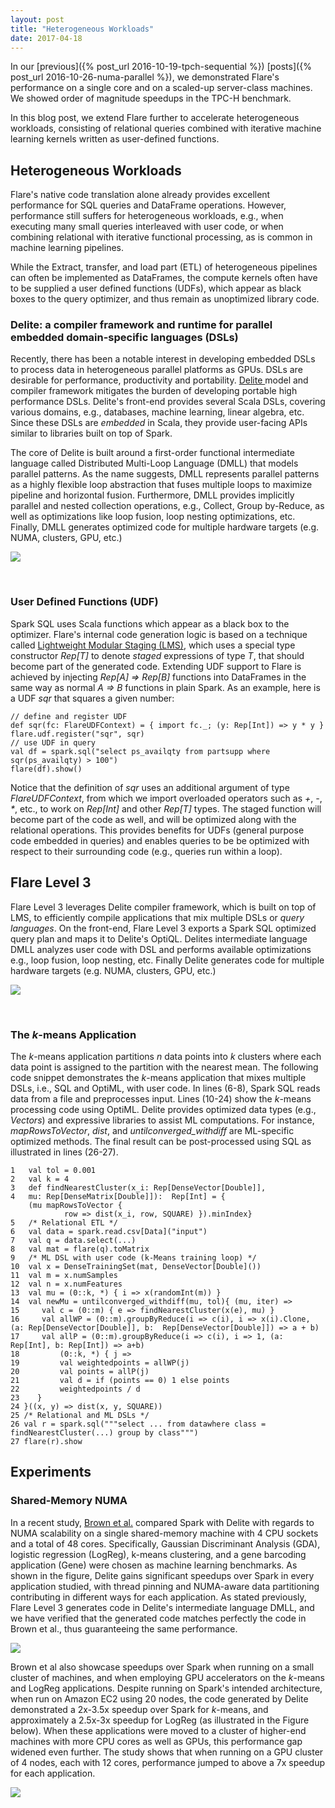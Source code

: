 ```yaml
---
layout: post
title: "Heterogeneous Workloads"
date: 2017-04-18
---
```


In our [previous]({% post_url 2016-10-19-tpch-sequential %}) [posts]({% post_url 2016-10-26-numa-parallel %}), we demonstrated Flare's performance on a single core and on a scaled-up server-class machines. We showed order of magnitude speedups in the TPC-H benchmark.

In this blog post, we extend Flare further to accelerate heterogeneous workloads, consisting of relational queries combined with iterative machine learning kernels written as user-defined functions.

## Heterogeneous Workloads
Flare's native code translation alone already provides excellent 
performance for SQL queries and DataFrame operations. However, performance still suffers for heterogeneous workloads, e.g., when executing many small queries interleaved with user code, or when combining relational with iterative functional processing, as is common in machine learning pipelines. 

While the Extract, transfer, and load part (ETL) of heterogeneous pipelines can often be implemented as DataFrames, the compute kernels often have to be supplied a  user defined functions (UDFs), which appear as black boxes to the query optimizer, and thus remain as unoptimized library code. 

### Delite: a compiler framework and runtime for parallel embedded domain-specific languages (DSLs)

Recently, there has been a notable interest in developing embedded DSLs to process data in heterogeneous parallel platforms as GPUs. DSLs are desirable for performance, productivity and portability. <a href="http://stanford-ppl.github.io/Delite/" >Delite </a> model and compiler framework mitigates the
burden of developing portable high performance DSLs.  Delite's front-end provides several Scala DSLs, covering various domains, e.g., databases, machine learning, linear algebra, etc. Since these DSLs are *embedded* in Scala, they provide user-facing APIs similar to libraries built on top of Spark.

The core of Delite is built around a first-order functional intermediate language called Distributed Multi-Loop Language (DMLL) that models parallel patterns. As the name suggests, DMLL represents parallel patterns as a highly flexible loop abstraction that fuses multiple loops to maximize pipeline and horizontal fusion. Furthermore, DMLL provides implicitly parallel and nested collection operations, e.g., Collect, Group by-Reduce, as well as  optimizations like loop fusion, loop nesting optimizations, etc. Finally, DMLL generates optimized code for multiple hardware targets (e.g. NUMA, clusters, GPU, etc.)


<div>
<img src="/img/delite.png"/>
</div>

<p>&nbsp;</p>

### User Defined Functions (UDF) 
Spark SQL uses Scala functions which appear as a black box to the optimizer. Flare's internal code generation logic is based on a technique called <a href="http://scala-lms.github.io/">Lightweight Modular Staging (LMS)</a>, which uses a special type constructor _Rep[T]_ to denote *staged* expressions of type _T_, that should become part of the generated code. Extending UDF support to Flare is achieved by injecting _Rep[A] => Rep[B]_ functions into DataFrames in the same way as normal _A => B_ functions in plain Spark. As an example, here is a UDF _sqr_ that squares a given number:
<div class="highlighter-rouge"><pre class="highlight"><code>// define and register UDF
def sqr(fc: FlareUDFContext) = { import fc._; (y: Rep[Int]) => y * y }
flare.udf.register("sqr", sqr)
// use UDF in query
val df = spark.sql("select ps_availqty from partsupp where sqr(ps_availqty) > 100")
flare(df).show()</code></pre>
</div>

Notice that the definition of _sqr_ uses an additional argument of type _FlareUDFContext_, from which we
import overloaded operators such as _+_, _-_, _*_, etc., to work on _Rep[Int]_ and other _Rep[T]_ types.
The staged function will become part of the code as well, and will be optimized along with the relational operations. This provides benefits for UDFs (general purpose code embedded in queries)
and enables queries to be be optimized with respect to their surrounding code (e.g., queries run within a loop).

## Flare Level 3
Flare Level 3 leverages Delite compiler framework, which is built on top of LMS, to efficiently compile applications that mix multiple DSLs or *query languages*. On the front-end, Flare Level 3 exports a Spark SQL optimized query plan and maps it to Delite's OptiQL. Delites intermediate language DMLL analyzes user code with DSL and performs available optimizations e.g., loop fusion, loop nesting, etc. Finally Delite generates code for multiple hardware targets (e.g. NUMA, clusters, GPU, etc.)

<div>
<img  src="/img/flare.png"/>
</div>

<p>&nbsp;</p>

### The *k*-means Application

The *k*-means application partitions *n* data points into *k* clusters where each data point is assigned to the partition with the nearest mean. The following code snippet demonstrates the *k*-means application that mixes multiple DSLs, i.e., SQL and OptiML, with user code. In lines (6-8), Spark SQL reads data from a file and preprocesses input. Lines (10-24) show the *k*-means processing code using OptiML. Delite provides optimized data types (e.g., _Vectors_) and expressive libraries to assist ML computations. For instance, _mapRowsToVector_, _dist_, and _untilconverged_withdiff_ are ML-specific optimized methods. The final result can be post-processed using SQL as illustrated in lines (26-27).

<div class="highlighter-rouge"><pre class="highlight">
<code>1   val tol = 0.001
2   val k = 4
3   def findNearestCluster(x_i: Rep[DenseVector[Double]],
4   mu: Rep[DenseMatrix[Double]]):  Rep[Int] = {
    (mu mapRowsToVector {
            row => dist(x_i, row, SQUARE) }).minIndex}
5   /* Relational ETL */
6   val data = spark.read.csv[Data]("input")
7   val q = data.select(...)
8   val mat = flare(q).toMatrix
9   /* ML DSL with user code (k-Means training loop) */
10  val x = DenseTrainingSet(mat, DenseVector[Double]())
11  val m = x.numSamples
12  val n = x.numFeatures
13  val mu = (0::k, *) { i => x(randomInt(m)) }
14  val newMu = untilconverged_withdiff(mu, tol){ (mu, iter) =>
15     val c = (0::m) { e => findNearestCluster(x(e), mu) }
16     val allWP = (0::m).groupByReduce(i => c(i), i => x(i).Clone, (a: Rep[DenseVector[Double]], b:  Rep[DenseVector[Double]]) => a + b)
17     val allP = (0::m).groupByReduce(i => c(i), i => 1, (a: Rep[Int], b: Rep[Int]) => a+b)
18         (0::k, *) { j =>
19         val weightedpoints = allWP(j)
20         val points = allP(j)
21         val d = if (points == 0) 1 else points
22         weightedpoints / d
23    }
24 }((x, y) => dist(x, y, SQUARE)) 
25 /* Relational and ML DSLs */
26 val r = spark.sql("""select ... from datawhere class = findNearestCluster(...) group by class""")
27 flare(r).show</code></pre>
</div>


## Experiments

### Shared-Memory NUMA

In a recent study, <a href="https://ppl.stanford.edu/papers/cgo16-brown.pdf"> Brown et al.</a> compared Spark with Delite with regards to NUMA scalability on a single shared-memory machine with 4 CPU sockets and a total of 48 cores. Specifically, Gaussian Discriminant Analysis (GDA), logistic regression (LogReg), k-means clustering, and a gene barcoding application (Gene) were chosen as machine learning benchmarks. As shown in the figure, Delite gains significant speedups over Spark in every application studied, with thread pinning and NUMA-aware data partitioning contributing in different ways for each application. As stated previously, Flare Level 3 generates code in Delite's intermediate language DMLL, and we have verified that the generated code matches perfectly the code in Brown et al., thus guaranteeing the same performance.

<div>
<img  src="/img/numa.png"/>
</div>

Brown et al also showcase speedups over Spark when running on a small cluster of machines, and when employing GPU accelerators on the *k*-means and LogReg applications. 
Despite running on Spark's intended architecture, when run on Amazon EC2 using 20 nodes, the code generated by Delite demonstrated a 2x-3.5x speedup over Spark for *k*-means, and approximately a 2.5x-3x speedup for LogReg (as illustrated in the Figure below). When these applications were moved to a cluster of higher-end machines with more CPU cores as well as GPUs, this performance gap widened even further. The study shows that when running on a GPU cluster of 4 nodes, each with 12 cores, performance jumped to above a 7x speedup for each application.

<div>
<img  src="/img/clusters.png"/>
</div>